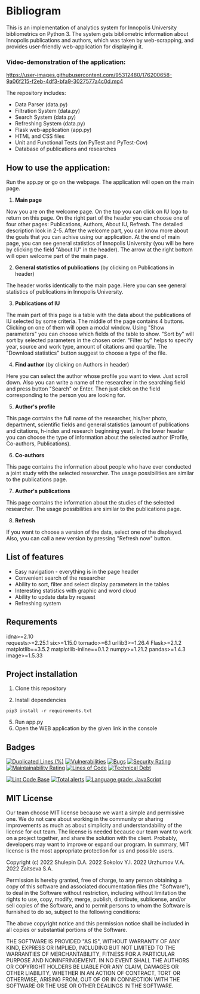 # Bibliogram
This is an implementation of analytics system for Innopolis University bibliometrics on Python 3. The system gets bibliometric information about Innopolis publications and authors, which was taken by web-scrapping, and provides user-friendly web-application for displaying it.

### Video-demonstration of the application:

https://user-images.githubusercontent.com/95312480/176200658-9a06f215-f2eb-4df3-bfa9-3027577a4c0d.mp4

The repository includes:

- Data Parser (data.py)
- Filtration System (data.py)
- Search System (data.py)
- Refreshing System (data.py)
- Flask web-application (app.py)
- HTML and CSS files
- Unit and Functional Tests (on PyTest and PyTest-Cov)
- Database of publications and researches

## How to use the application:
Run the app.py or go on the webpage. The application will open on the main page. 

1. **Main page**

Now you are on the welcome page. On the top you can click on IU logo to return on this page. On the right part of the header you can choose one of four other pages: Publications, Authors, About IU, Refresh. The detailed description look in 2-5.
After the welcome part, you can know more about the goals that you can achive using our application. 
At the end of main page, you can see general statistics of Innopolis University (you will be here by clicking the field "About IU" in the header).
The arrow at the right bottom will open welcome part of the main page.

2. **General statistics of publications** (by clicking on Publications in header)

The header works identically to the main page. 
Here you can see general statistics of publications in Innopolis University. 

3. **Publications of IU**

The main part of this page is a table with the data about the publications of IU selected by some criteria.
The middle of the page contains 4 buttons. Clicking on one of them will open a modal window. Using "Show parameters" you can choose which fields of the table to show. "Sort by" will sort by selected parameters in the chosen order. "Filter by" helps to specify year, source and work type, amount of citations and quartile. The "Download statistics" button suggest to choose a type of the file.

4. **Find author** (by clicking on Authors in header)

Here you can select the author whose profile you want to view. Just scroll down. Also you can write a name of the researcher in the searching field and press button "Search" or Enter. Then just click on the field corresponding to the person you are looking for.

5. **Author's profile**

This page contains the full name of the researcher, his/her photo, department, scientific fields and general statistics (amount of publications and citations, h-index and research beginning year).
In the lower header you can choose the type of information about the selected author (Profile, Co-authors, Publications).

6. **Co-authors**

This page contains the information about people who have ever conducted a joint study with the selected researcher. The usage possibilities are similar to the publications page. 

7. **Author's publications**

This page contains the information about the studies of the selected researcher. The usage possibilities are similar to the publications page. 

8. **Refresh**

If you want to choose a version of the data, select one of the displayed. Also, you can call a new version by pressing "Refresh now" button.

## List of features

+ Easy navigation - everything is in the page header
+ Convenient search of the researcher
+ Ability to sort, filter and select display parameters in the tables
+ Interesting statistics with graphic and word cloud
+ Ability to update data by request
+ Refreshing system

## Requrements

idna>=2.10                    
requests>=2.25.1
six>=1.15.0
tornado>=6.1
urllib3>=1.26.4
Flask>=2.1.2
matplotlib==3.5.2
matplotlib-inline==0.1.2
numpy>=1.21.2
pandas>=1.4.3
image>=1.5.33

## Project installation

1. Clone this repository
  
2. Install dependencies
```
pip3 install -r requirements.txt
```
5. Run app.py
6. Open the WEB application by the given link in the console


## Badges

[![Duplicated Lines (%)](https://sonarcloud.io/api/project_badges/measure?project=InnoSWP_B21-02_Bibliogram&metric=duplicated_lines_density)](https://sonarcloud.io/summary/new_code?id=InnoSWP_B21-02_Bibliogram)
[![Vulnerabilities](https://sonarcloud.io/api/project_badges/measure?project=InnoSWP_B21-02_Bibliogram&metric=vulnerabilities)](https://sonarcloud.io/summary/new_code?id=InnoSWP_B21-02_Bibliogram)
[![Bugs](https://sonarcloud.io/api/project_badges/measure?project=InnoSWP_B21-02_Bibliogram&metric=bugs)](https://sonarcloud.io/summary/new_code?id=InnoSWP_B21-02_Bibliogram)
[![Security Rating](https://sonarcloud.io/api/project_badges/measure?project=InnoSWP_B21-02_Bibliogram&metric=security_rating)](https://sonarcloud.io/summary/new_code?id=InnoSWP_B21-02_Bibliogram)
[![Maintainability Rating](https://sonarcloud.io/api/project_badges/measure?project=InnoSWP_B21-02_Bibliogram&metric=sqale_rating)](https://sonarcloud.io/summary/new_code?id=InnoSWP_B21-02_Bibliogram)
[![Lines of Code](https://sonarcloud.io/api/project_badges/measure?project=InnoSWP_B21-02_Bibliogram&metric=ncloc)](https://sonarcloud.io/summary/new_code?id=InnoSWP_B21-02_Bibliogram)
[![Technical Debt](https://sonarcloud.io/api/project_badges/measure?project=InnoSWP_B21-02_Bibliogram&metric=sqale_index)](https://sonarcloud.io/summary/new_code?id=InnoSWP_B21-02_Bibliogram)

[![Lint Code Base](https://github.com/InnoSWP/B21-02_Bibliogram/actions/workflows/linter.yml/badge.svg?branch=main)](https://github.com/InnoSWP/B21-02_Bibliogram/actions/workflows/linter.yml)
[![Total alerts](https://img.shields.io/lgtm/alerts/g/InnoSWP/B21-02_Bibliogram.svg?logo=lgtm&logoWidth=18)](https://lgtm.com/projects/g/InnoSWP/B21-02_Bibliogram/alerts/)
[![Language grade: JavaScript](https://img.shields.io/lgtm/grade/javascript/g/InnoSWP/B21-02_Bibliogram.svg?logo=lgtm&logoWidth=18)](https://lgtm.com/projects/g/InnoSWP/B21-02_Bibliogram/context:javascript)

## MIT License

Our team choose MIT license because we want a simple and permissive one. We do not care about working in the community or sharing improvements as much as about simplicity and understandability of the license for out team. The license is needed because our team want to work on a project together, and share the solution with the client. Probably, developers may want to improve or expand our program. In summary, MIT license is the most appropriate protection for us and possible users.

Copyright (c) 2022 Shulepin D.A.
              2022 Sokolov Y.I.
              2022 Urzhumov V.A.
              2022 Zaitseva S.A.

Permission is hereby granted, free of charge, to any person obtaining a copy
of this software and associated documentation files (the "Software"), to deal
in the Software without restriction, including without limitation the rights
to use, copy, modify, merge, publish, distribute, sublicense, and/or sell
copies of the Software, and to permit persons to whom the Software is
furnished to do so, subject to the following conditions:

The above copyright notice and this permission notice shall be included in all
copies or substantial portions of the Software.

THE SOFTWARE IS PROVIDED "AS IS", WITHOUT WARRANTY OF ANY KIND, EXPRESS OR
IMPLIED, INCLUDING BUT NOT LIMITED TO THE WARRANTIES OF MERCHANTABILITY,
FITNESS FOR A PARTICULAR PURPOSE AND NONINFRINGEMENT. IN NO EVENT SHALL THE
AUTHORS OR COPYRIGHT HOLDERS BE LIABLE FOR ANY CLAIM, DAMAGES OR OTHER
LIABILITY, WHETHER IN AN ACTION OF CONTRACT, TORT OR OTHERWISE, ARISING FROM,
OUT OF OR IN CONNECTION WITH THE SOFTWARE OR THE USE OR OTHER DEALINGS IN THE
SOFTWARE.
